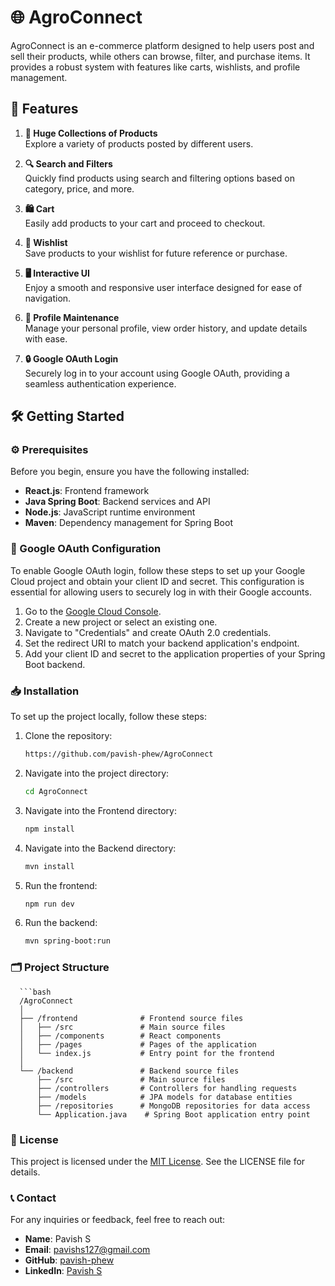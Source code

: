 # 🌐 AgroConnect 

AgroConnect is an e-commerce platform designed to help users post and sell their products, while others can browse, filter, and purchase items. It provides a robust system with features like carts, wishlists, and profile management.

## 🚀 Features

1. **🛒 Huge Collections of Products**  
   Explore a variety of products posted by different users.

2. **🔍 Search and Filters**  
   Quickly find products using search and filtering options based on category, price, and more.

3. **🛍️ Cart**  
   Easily add products to your cart and proceed to checkout.

4. **💖 Wishlist**  
   Save products to your wishlist for future reference or purchase.

5. **🖥️ Interactive UI**  
   Enjoy a smooth and responsive user interface designed for ease of navigation.

6. **👤 Profile Maintenance**  
   Manage your personal profile, view order history, and update details with ease.
   
7. **🔒 Google OAuth Login**  
   Securely log in to your account using Google OAuth, providing a seamless authentication experience.

## 🛠️ Getting Started

### ⚙️ Prerequisites

Before you begin, ensure you have the following installed:

- **React.js**: Frontend framework
- **Java Spring Boot**: Backend services and API
- **Node.js**: JavaScript runtime environment
- **Maven**: Dependency management for Spring Boot

### 🔑 Google OAuth Configuration

To enable Google OAuth login, follow these steps to set up your Google Cloud project and obtain your client ID and secret. This configuration is essential for allowing users to securely log in with their Google accounts.

1. Go to the [Google Cloud Console](https://console.cloud.google.com/).
2. Create a new project or select an existing one.
3. Navigate to "Credentials" and create OAuth 2.0 credentials.
4. Set the redirect URI to match your backend application's endpoint.
5. Add your client ID and secret to the application properties of your Spring Boot backend.

### 📥 Installation

To set up the project locally, follow these steps:

1. Clone the repository:
   ```bash
   https://github.com/pavish-phew/AgroConnect

2. Navigate into the project directory:
   ```bash
   cd AgroConnect

3. Navigate into the Frontend directory:
   ```bash
   npm install

4. Navigate into the Backend directory:
   ```bash
   mvn install

5. Run the frontend:
   ```bash
   npm run dev

6. Run the backend:
   ```bash
   mvn spring-boot:run

### 🗂️ Project Structure
      ```bash
      /AgroConnect
      │
      ├── /frontend              # Frontend source files
      │   ├── /src               # Main source files
      │   ├── /components        # React components
      │   ├── /pages             # Pages of the application
      │   └── index.js           # Entry point for the frontend
      │
      └── /backend               # Backend source files
          ├── /src               # Main source files
          ├── /controllers       # Controllers for handling requests
          ├── /models            # JPA models for database entities
          ├── /repositories      # MongoDB repositories for data access
          └── Application.java    # Spring Boot application entry point

### 📜 License
This project is licensed under the [MIT License](./LICENSE). See the LICENSE file for details.

### 📞 Contact

For any inquiries or feedback, feel free to reach out:

- **Name**: Pavish S
- **Email**: [pavishs127@gmail.com](mailto:pavishs127@gmail.com)
- **GitHub**: [pavish-phew](https://github.com/pavish-phew)
- **LinkedIn**: [Pavish S](https://www.linkedin.com/in/pavish-s12)

